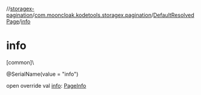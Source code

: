 //[storagex-pagination](../../../index.md)/[com.mooncloak.kodetools.storagex.pagination](../index.md)/[DefaultResolvedPage](index.md)/[info](info.md)

# info

[common]\

@SerialName(value = &quot;info&quot;)

open override val [info](info.md): [PageInfo](../-page-info/index.md)
